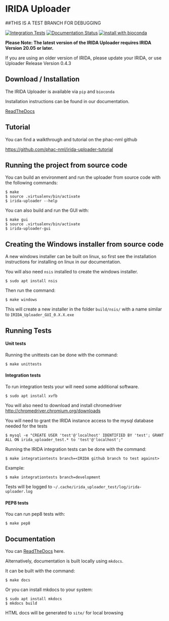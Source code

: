 IRIDA Uploader
==============

##THIS IS A TEST BRANCH FOR DEBUGGING

[![Integration Tests](https://github.com/phac-nml/irida-uploader/workflows/Integration%20Tests/badge.svg?branch=development&event=schedule)](https://github.com/phac-nml/irida-uploader/actions?query=branch%3Adevelopment)
[![Documentation Status](https://readthedocs.org/projects/irida-uploader/badge/?version=stable)](https://irida-uploader.readthedocs.io/en/stable/?badge=stable)
[![install with bioconda](https://img.shields.io/badge/install%20with-bioconda-brightgreen.svg?style=flat)](http://bioconda.github.io/recipes/irida-uploader/README.html)

**Please Note: The latest version of the IRIDA Uploader requires IRIDA Version 20.05 or later.**

If you are using an older version of IRIDA, please update your IRIDA, or use Uploader Release Version 0.4.3

Download / Installation
--------------------

The IRIDA Uploader is available via `pip` and `bioconda`

Installation instructions can be found in our documentation.

[ReadTheDocs](https://irida-uploader.readthedocs.io/en/stable/)

Tutorial
--------

You can find a walkthrough and tutorial on the phac-nml github

https://github.com/phac-nml/irida-uploader-tutorial

Running the project from source code
--------------------------
You can build an environment and run the uploader from source code with the following commands:

    $ make
    $ source .virtualenv/bin/activate
    $ irida-uploader --help

You can also build and run the GUI with:

    $ make gui
    $ source .virtualenv/bin/activate
    $ irida-uploader-gui

Creating the Windows installer from source code
------------------------------

A new windows installer can be built on linux, so first see the installation instructions for installing on linux in our documentation.

You will also need `nsis` installed to create the windows installer.

    $ sudo apt install nsis

Then run the command:

    $ make windows
    
This will create a new installer in the folder `build/nsis/` with a name similar to `IRIDA_Uploader_GUI_0.X.X.exe`

Running Tests
-------------

#### Unit tests

Running the unittests can be done with the command:

    $ make unittests

#### Integration tests

To run integration tests your will need some additional software.

    $ sudo apt install xvfb

You will also need to download and install chromedriver http://chromedriver.chromium.org/downloads

You will need to grant the IRIDA instance access to the mysql database needed for the tests

    $ mysql -e "CREATE USER 'test'@'localhost' IDENTIFIED BY 'test'; GRANT ALL ON irida_uploader_test.* to 'test'@'localhost';"

Running the IRIDA integration tests can be done with the command:

    $ make integrationtests branch=<IRIDA github branch to test against>

Example:

    $ make integrationtests branch=development

Tests will be logged to `~/.cache/irida_uploader_test/log/irida-uploader.log`

#### PEP8 tests

You can run pep8 tests with:

    $ make pep8

Documentation
------------------------------
You can [ReadTheDocs](https://irida-uploader.readthedocs.io/en/stable/) here.

Alternatively, documentation is built locally using `mkdocs`. 

It can be built with the command:

    $ make docs

Or you can install mkdocs to your system:

    $ sudo apt install mkdocs
    $ mkdocs build

HTML docs will be generated to `site/` for local browsing
